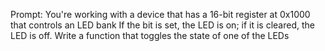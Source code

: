 Prompt: You're working with a device that has a 16-bit register at 0x1000 that controls an LED bank
If the bit is set, the LED is on; if it is cleared, the LED is off. Write a function that toggles
the state of one of the LEDs

